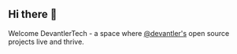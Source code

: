 ## Hi there 👋

Welcome DevantlerTech - a space where [@devantler's](https://github.com/devantler) open source projects live and thrive.
